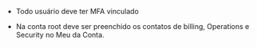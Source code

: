 - Todo usuário deve ter MFA vinculado

- Na conta root deve ser preenchido os contatos de billing, Operations e Security no Meu da Conta.

